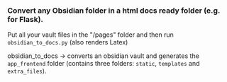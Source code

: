 ### Convert any Obsidian folder in a html docs ready folder (e.g. for Flask). 

Put all your vault files in the "/pages" folder and then run `obsidian_to_docs.py`
(also renders Latex)

obsidian_to_docs -> converts an obsidian vault and generates the `app_frontend` folder (contains three folders: `static`, `templates` and `extra_files`).
